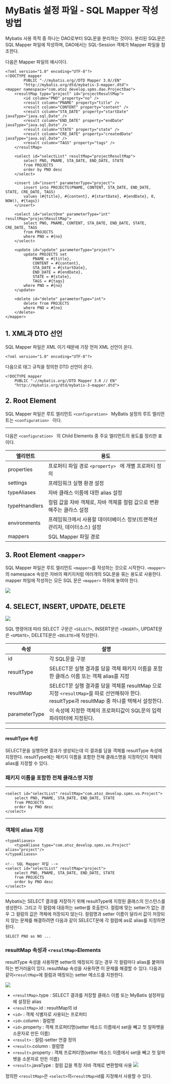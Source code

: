 # MyBatis 설정 파일 - SQL Mapper 작성 방법

Mybatis 사용 목적 중 하나는 DAO로부터 SQL문을 분리하는 것이다.
분리된 SQL문은 SQL Mapper 파일에 작성하며, DAO에서는 SQL-Session 객체가 Mapper 파일을 참조한다.

다음은 Mapper 파일의 예시이다.
```
<?xml version="1.0" encoding="UTF-8"?>
<!DOCTYPE mapper
        PUBLIC "-//mybatis.org//DTD Mapper 3.0//EN"
        "http://mybatis.org/dtd/mybatis-3-mapper.dtd">
<mapper namespace="com.atoz_develop.spms.dao.ProjectDao">
    <resultMap type="project" id="projectResultMap">
        <id column="PNO" property="no" />
        <result column="PNAME" property="title" />
        <result column="CONTENT" property="content" />
        <result column="STA_DATE" property="startDate" javaType="java.sql.Date" />
        <result column="END_DATE" property="endDate" javaType="java.sql.Date" />
        <result column="STATE" property="state" />
        <result column="CRE_DATE" property="createdDate" javaType="java.sql.Date" />
        <result column="TAGS" property="tags" />
    </resultMap>
 
    <select id="selectList" resultMap="projectResultMap">
        select PNO, PNAME, STA_DATE, END_DATE, STATE
        from PROJECTS
        order by PNO desc
    </select>
 
    <insert id="insert" parameterType="project">
        insert into PROJECTS(PNAME, CONTENT, STA_DATE, END_DATE, STATE, CRE_DATE, TAGS)
        values (#{title}, #{content}, #{startDate}, #{endDate}, 0, NOW(), #{tags})
    </insert>
 
    <select id="selectOne" parameterType="int" resultMap="projectResultMap">
        select PNO, PNAME, CONTENT, STA_DATE, END_DATE, STATE, CRE_DATE, TAGS
        from PROJECTS
        where PNO = #{no}
    </select>
 
    <update id="update" parameterType="project">
        update PROJECTS set
            PNAME = #{title},
            CONTENT = #{content},
            STA_DATE = #{startDate},
            END_DATE = #{endDate},
            STATE = #{state},
            TAGS = #{tags}
        where PNO = #{no}
    </update>
 
    <delete id="delete" parameterType="int">
        delete from PROJECTS
        where PNO = #{no}
    </delete>
</mapper>

```

## 1. XML과 DTO 선언
SQL Mapper 파일은 XML 이기 때문에 가장 먼저 XML 선언이 온다.
```
<?xml version="1.0" encoding="UTF-8"?>
```
다음으로 태그 규칙을 정의한 DTD 선언이 온다.
```
<!DOCTYPE mapper
    PUBLIC "-//mybatis.org//DTD Mapper 3.0 // EN"
    "http://mybatis.org/dtd/mybatis-3-mapper.dtd">
```

## 2. Root Element 
SQL Mapper 파일은 루트 엘리먼트 ```<configuration> ```
MyBatis 설정의 루트 엘리먼트는 ```<configuration> ``` 이다.

---

다음은 ```<configuration> ``` 의 Child Elements 중 주요 엘리먼트의 용도를 정리한 표이다.

| 엘리먼트 | 용도 |
|---------| ---- |
| properties | 프로퍼티 파일 경로 ```<property> ``` 에 개별 프로퍼티 정의 |
| settings | 프레임워크 실행 환경 설정 |
| typeAliases | 자바 클래스 이름에 대한 alias 설정 |
| typeHnandlers | 컬럼 값을 자바 객체로, 자바 객체를 컬럼 값으로 변환해주는 클라스 설정 | 
| environments | 프레임워크에서 사용할 데이터베이스 정보(트랜잭션 관리자, 데이터소스) 설정
| mappers | SQL Mapper 파일 경로


## 3. Root Element ```<mapper>```
SQL Mapper 파일은 루트 엘리먼트 ```<mapper>```를 작성하는 것으로 시작한다.
```<mapper>```의 namespace 속성은 자바의 패키지처럼 여러개의 SQL문을 묶는 용도로 사용한다.
mapper 파일에 작성하는 모든 SQL 문은 ```<mapper>``` 하위에 놓여야 한다.

![](https://img1.daumcdn.net/thumb/R1280x0/?scode=mtistory2&fname=https%3A%2F%2Fblog.kakaocdn.net%2Fdn%2FWCTF8%2FbtqCcVWaGzm%2FAXZXKEpT0kowLW6iJSqV5k%2Fimg.png)

## 4. SELECT, INSERT, UPDATE, DELETE

![](https://img1.daumcdn.net/thumb/R1280x0/?scode=mtistory2&fname=https%3A%2F%2Fblog.kakaocdn.net%2Fdn%2Fbmxmcc%2FbtqCaSM5Fb4%2FBlThAGvatOdAvnMovzk5K1%2Fimg.png)

SQL 명령어데 따라 SELECT 구문은 ```<SELECT>```, INSERT문은 ```<INSERT>```, UPDATE문은 ```<UPDATE>```, DELETE문은 ```<DELETE>```에 작성한다.

| 속성 | 설명 
|---- | ----
|id |	각 SQL문을 구분 
| resultType | SELECT문 실행 결과를 담을 객체 패키지 이름을 포함한 클래스 이름 또는 객체 alias를 지정
| resultMap | SELECT문 실행 결과를 담을 객체를 resultMap 으로 지정 ```<resultMap>```을 따로 선언해줘야 한다. resultType과 resultMap 중 하나를 택해서 설정한다.
| parameterType | 이 속성에 지정한 객체의 프로퍼티값이 SQL문의 입력 파라미터에 지정된다.

---

#### resultType 속성
SELECT문을 실행하면 결과가 생성되는데 이 결과를 담을 객체를 resultType 속성에 지정한다. resultType에는 패키지 이름을 포함한 전체 클래스명을 지정하던지 객체의 alias를 지정할 수 있다.

### 패키지 이름을 포함한 전체 클래스명 지정
----
```
<select id="selectList" resultMap="com.atoz_develop.spms.vo.Project">
    select PNO, PNAME, STA_DATE, END_DATE, STATE
    from PROJECTS
    order by PNO desc
</select>
```
----
### 객체의 alias 지정
```
<typeAliases>
    <typeAliase type="com.atoz_develop.spms.vo.Project" alias="project"/>
</typeAliases>
 
<!-- SQL Mapper 파일 -->
<select id="selectList" resultMap="project">
    select PNO, PNAME, STA_DATE, END_DATE, STATE
    from PROJECTS
    order by PNO desc
</select>
```
----
Mybatis는 SELECT 결과를 저장하기 위해 resultType에 지정된 클래스의 인스턴스를 생성한다. 그리고 각 컬럼에 대응하는 setter를 호출한다. 컬럼에 맞는 setter가 없는 경우 그 컬럼의 값은 객체에 저장되지 않는다. 컬럼명과 setter 이름이 달라서 값이 저장되지 않는 문제를 해결하려면 다음과 같이 SELECT문에 각 컬럼에 as로 alias를 지정하면 된다.
```
SELECT PNO as NO ...
```

### resultMap 속성과 ```<resultMap>```Elements
resultType 속성을 사용하면 setter의 매칭되지 않는 경우 각 컬럼마다 alias를 붙여야하는 번거러움이 있다. resultMap 속성을 사용하면 이 문제를 해결할 수 있다.
다음과 같이```<resultMap>```에 컬럼과 매칭되는 setter 메소드를 지원한다.

![](https://img1.daumcdn.net/thumb/R1280x0/?scode=mtistory2&fname=https%3A%2F%2Fblog.kakaocdn.net%2Fdn%2FbYI8pc%2FbtqCcVIGkbM%2FadZ1RueVUSG83WAWH6B0bK%2Fimg.png)

- ```<resultMap>```.type : SELECT 결과를 저장할 클래스 이름 또는 MyBatis 설정파일에 설정된 alias
- ```<resultMap>```.id : resultMap의 id
- ```<id>``` : 객체 식별자로 사용되는 프로퍼티
- ```<id>```.column : 컬럼명
- ```<id>```.property : 객체 프로퍼티명(setter 메소드 이름에서 set을 빼고 첫 알파벳을 소문자로 만든 이름)
- ```<result>``` : 컬럼-setter 연결 정의
- ```<result>```.column : 컬럼명
- ```<result>```.property : 객체 프로퍼티명(setter 메소드 이름에서 set을 빼고 첫 알파벳을 소문자로 만든 이름)
- ```<result>```.javaType : 컬럼 값을 특정 자바 객체로 변환할때 사용
![](https://img1.daumcdn.net/thumb/R1280x0/?scode=mtistory2&fname=https%3A%2F%2Fblog.kakaocdn.net%2Fdn%2F5QMtM%2FbtqCd1hn9eM%2FitTNgea8pYBxNzKecxtaXk%2Fimg.png)

정의한 ```<resultMap>```은 ```<select>```의```<resultMap>```id를 지정해서 사용할 수 있다.